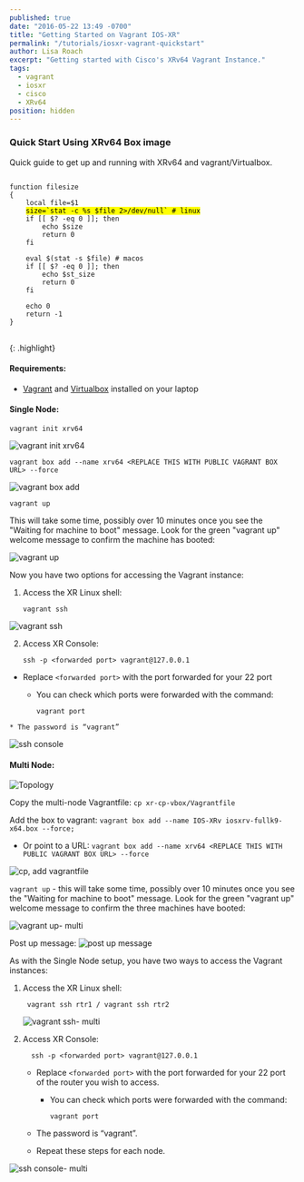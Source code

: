 ```yaml
---
published: true
date: "2016-05-22 13:49 -0700"
title: "Getting Started on Vagrant IOS-XR"
permalink: "/tutorials/iosxr-vagrant-quickstart"
author: Lisa Roach
excerpt: "Getting started with Cisco's XRv64 Vagrant Instance."
tags: 
  - vagrant
  - iosxr
  - cisco
  - XRv64
position: hidden
---
```

### Quick Start Using XRv64 Box image
Quick guide to get up and running with XRv64 and vagrant/Virtualbox.


<pre>
<code>
function filesize
{
    local file=$1
    <mark>size=`stat -c %s $file 2>/dev/null` # linux</mark>
    if [[ $? -eq 0 ]]; then
        echo $size
        return 0
    fi

    eval $(stat -s $file) # macos
    if [[ $? -eq 0 ]]; then
        echo $st_size
        return 0
    fi

    echo 0
    return -1
}
</code>
</pre>
{: .highlight}




#### Requirements:
- [Vagrant](https://www.vagrantup.com/) and [Virtualbox](https://www.virtualbox.org/) installed on your laptop

#### Single Node:

	vagrant init xrv64
  ![vagrant init xrv64](https://xrdocs.github.io/xrdocs-images/assets/tutorial-images/xrv64_vagrant_init.png)
   
	vagrant box add --name xrv64 <REPLACE THIS WITH PUBLIC VAGRANT BOX URL> --force
    
  ![vagrant box add](https://xrdocs.github.io/xrdocs-images/assets/tutorial-images/xrv64_vagrant_add.png)
  
	vagrant up 

This will take some time, possibly over 10 minutes once you see the "Waiting for machine to boot" message.  Look for the green "vagrant up" welcome message to confirm the machine has booted:
	
   ![vagrant up](https://xrdocs.github.io/xrdocs-images/assets/tutorial-images/xrv64_vagrant_up_s.png)
    


Now you have two options for accessing the Vagrant instance:

1. Access the XR Linux shell:
  		
       vagrant ssh

  ![vagrant ssh](https://xrdocs.github.io/xrdocs-images/assets/tutorial-images/xrv64_vagrant_ssh_s.png)

2.  Access XR Console:
 
        ssh -p <forwarded port> vagrant@127.0.0.1

   * Replace `<forwarded port>` with the port forwarded for your 22 port

      * You can check which ports were forwarded with the command:

		    vagrant port
      
    * The password is “vagrant” 
    
  ![ssh console](https://xrdocs.github.io/xrdocs-images/assets/tutorial-images/xrv64_ssh_console_s.png)

#### Multi Node:

![Topology](https://xrdocs.github.io/xrdocs-images/assets/tutorial-images/xrv64_topo_m.png)

Copy the multi-node Vagrantfile: `cp xr-cp-vbox/Vagrantfile`

Add the box to vagrant: `vagrant box add --name IOS-XRv iosxrv-fullk9-x64.box --force;`
* Or point to a URL: `vagrant box add --name xrv64 <REPLACE THIS WITH PUBLIC VAGRANT BOX URL> --force`

![cp, add vagrantfile](https://xrdocs.github.io/xrdocs-images/assets/tutorial-images/xrv64_cp_vagrantfile_m.png)


`vagrant up` - this will take some time, possibly over 10 minutes once you see the "Waiting for machine to boot" message. Look for the green "vagrant up" welcome message to confirm the three machines have booted:
	
   ![vagrant up- multi](https://xrdocs.github.io/xrdocs-images/assets/tutorial-images/xrv64_vagrant_up_m.png)
   
 Post up message:
   ![post up message](https://xrdocs.github.io/xrdocs-images/assets/tutorial-images/xrv64_post_up_m.png)


As with the Single Node setup, you have two ways to access the Vagrant instances:

1. Access the XR Linux shell:

		vagrant ssh rtr1 / vagrant ssh rtr2
        
   ![vagrant ssh- multi](https://xrdocs.github.io/xrdocs-images/assets/tutorial-images/xrv64_vagrant_ssh_1_m.png)

2. Access XR Console:

         ssh -p <forwarded port> vagrant@127.0.0.1

   * Replace `<forwarded port>` with the port forwarded for your 22 port of the router you wish to access.

      * You can check which ports were forwarded with the command:

		    vagrant port
      
    * The password is “vagrant”.

   * Repeat these steps for each node.
   
 ![ssh console- multi](https://xrdocs.github.io/xrdocs-images/assets/tutorial-images/xrv64_ssh_console_m.png)
